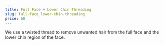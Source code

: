```yaml
---
title: Full Face + Lower Chin Threading
slug: full-face_lower-chin-threading
price: 60
---
```


We use a twisted thread to remove unwanted hair from the full face and the lower chin region of the face.
